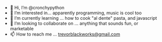 - 👋 Hi, I’m @cronchypython
- 👀 I’m interested in... apparently programming, music is cool too
- 🌱 I’m currently learning ... how to cook "al dente" pasta, and javascript
- 💞️ I’m looking to collaborate on ... anything that sounds fun, or marketable
- 📫 How to reach me ... trevorblackworks@gmail.com

<!---
cronchypython/cronchypython is a ✨ special ✨ repository because its `README.md` (this file) appears on your GitHub profile.
You can click the Preview link to take a look at your changes.
--->
